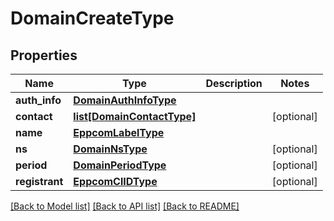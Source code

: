# DomainCreateType

## Properties
Name | Type | Description | Notes
------------ | ------------- | ------------- | -------------
**auth_info** | [**DomainAuthInfoType**](DomainAuthInfoType.md) |  | 
**contact** | [**list[DomainContactType]**](DomainContactType.md) |  | [optional] 
**name** | [**EppcomLabelType**](EppcomLabelType.md) |  | 
**ns** | [**DomainNsType**](DomainNsType.md) |  | [optional] 
**period** | [**DomainPeriodType**](DomainPeriodType.md) |  | [optional] 
**registrant** | [**EppcomClIDType**](EppcomClIDType.md) |  | [optional] 

[[Back to Model list]](../README.md#documentation-for-models) [[Back to API list]](../README.md#documentation-for-api-endpoints) [[Back to README]](../README.md)

